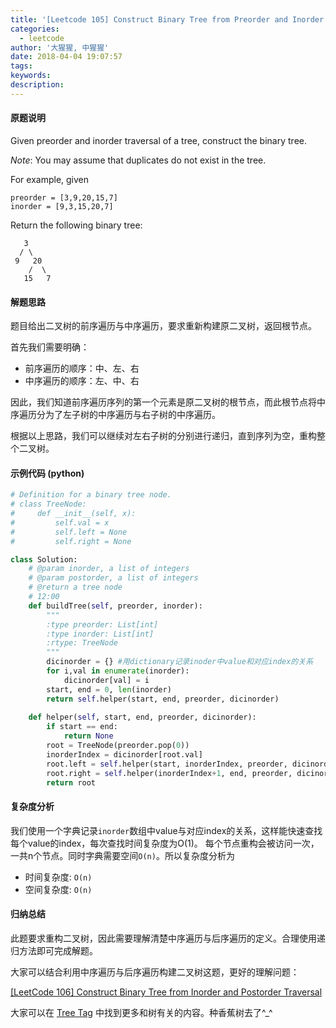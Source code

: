 ```yaml
---
title: '[Leetcode 105] Construct Binary Tree from Preorder and Inorder Traversal'
categories:
  - leetcode
author: '大猩猩, 中猩猩'
date: 2018-04-04 19:07:57
tags:
keywords:
description:
---
```


#### 原题说明
Given preorder and inorder traversal of a tree, construct the binary tree.

*Note*:
You may assume that duplicates do not exist in the tree.

For example, given

	preorder = [3,9,20,15,7]
	inorder = [9,3,15,20,7]


Return the following binary tree:

       3
      / \
     9   20
        /  \
       15   7


#### 解题思路
题目给出二叉树的前序遍历与中序遍历，要求重新构建原二叉树，返回根节点。

首先我们需要明确：

- 前序遍历的顺序：中、左、右
- 中序遍历的顺序：左、中、右


因此，我们知道前序遍历序列的第一个元素是原二叉树的根节点，而此根节点将中序遍历分为了左子树的中序遍历与右子树的中序遍历。

根据以上思路，我们可以继续对左右子树的分别进行递归，直到序列为空，重构整个二叉树。

#### 示例代码 (python)
```python
# Definition for a binary tree node.
# class TreeNode:
#     def __init__(self, x):
#         self.val = x
#         self.left = None
#         self.right = None

class Solution:
    # @param inorder, a list of integers
    # @param postorder, a list of integers
    # @return a tree node
    # 12:00
    def buildTree(self, preorder, inorder):
        """
        :type preorder: List[int]
        :type inorder: List[int]
        :rtype: TreeNode
        """ 
        dicinorder = {} #用dictionary记录inoder中value和对应index的关系
        for i,val in enumerate(inorder):
            dicinorder[val] = i
        start, end = 0, len(inorder)
        return self.helper(start, end, preorder, dicinorder)
    
    def helper(self, start, end, preorder, dicinorder):
        if start == end:
            return None
        root = TreeNode(preorder.pop(0))
        inorderIndex = dicinorder[root.val]
        root.left = self.helper(start, inorderIndex, preorder, dicinorder)
        root.right = self.helper(inorderIndex+1, end, preorder, dicinorder)
        return root
```

#### 复杂度分析
我们使用一个字典记录`inorder`数组中value与对应index的关系，这样能快速查找每个value的index，每次查找时间复杂度为O(1)。
每个节点重构会被访问一次，一共n个节点。同时字典需要空间`O(n)`。所以复杂度分析为

- 时间复杂度: `O(n)`
- 空间复杂度: `O(n)`

#### 归纳总结
此题要求重构二叉树，因此需要理解清楚中序遍历与后序遍历的定义。合理使用递归方法即可完成解题。

大家可以结合利用中序遍历与后序遍历构建二叉树这题，更好的理解问题：

[[LeetCode 106] Construct Binary Tree from Inorder and Postorder Traversal](/Leetcode-106-Construct-Binary-Tree-from-Inorder-and-Postorder-Traversal)

大家可以在 [Tree Tag](/tags/Tree) 中找到更多和树有关的内容。种香蕉树去了^_^
